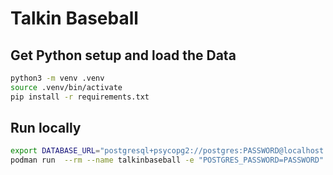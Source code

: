 # Talkin Baseball


## Get Python setup and load the Data

```bash
python3 -m venv .venv
source .venv/bin/activate
pip install -r requirements.txt
```

## Run locally

```bash
export DATABASE_URL="postgresql+psycopg2://postgres:PASSWORD@localhost:5432/statcast"
podman run  --rm --name talkinbaseball -e "POSTGRES_PASSWORD=PASSWORD" -e "POSTGRES_DB=statcast" -p 5432:5432 docker.io/postgres:16
```
